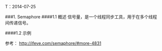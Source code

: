 <meta http-equiv="content-type" content="text/html; charset=UTF-8">

T：2014-07-25  

###1. Semaphore 
####1.1 概述
信号量，是一个线程同步工具，用于在多个线程间传递信号。

####1.2 示例



参考： http://ifeve.com/semaphore/#more-4831  
